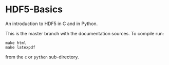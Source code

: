# HDF5-Basics

An introduction to HDF5 in C and in Python.

This is the master branch with the documentation sources. To compile run:

    make html
    make latexpdf

from the `c` or `python` sub-directory.

